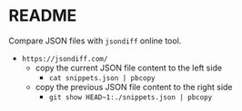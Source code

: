 # README

Compare JSON files with `jsondiff` online tool.
- `https://jsondiff.com/`
  - copy the current JSON file content to the left side
    - `cat snippets.json | pbcopy`
  - copy the previous JSON file content to the right side
    - `git show HEAD~1:./snippets.json | pbcopy`

